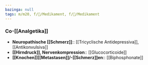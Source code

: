 ```yaml
---
bazinga: null
tags: m/m20, f/💊/Medikament, f/💊/Medikament
---
```

### Co-[[Analgetika]]
- **Neuropathische [[Schmerz]]**:: [[Tricyclische Antidepressiva]], [[Antikonvulsiva]]
- **[[Hirndruck]], Nervenkompression**:: [[Glucocorticoide]]
- **[[Knochen]][[Metastasen]]/-[[Schmerz]]en**:: [[Biphosphonate]]